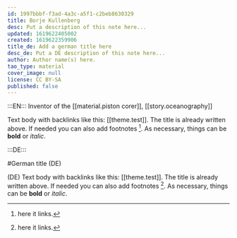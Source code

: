 ```yaml
---
id: 1997bbbf-f3ad-4a3c-a5f1-c2beb8630329
title: Borje Kullenberg
desc: Put a description of this note here...
updated: 1619622405002
created: 1619622359906
title_de: Add a german title here
desc_de: Put a DE description of this note here...
author: Author name(s) here.
tao_type: material
cover_image: null
license: CC BY-SA
published: false
---
```


:::EN:::
Inventor of the [[material.piston corer]], [[story.oceanography]]

Text body with backlinks like this: [[theme.test]]. The title is already written above.
If needed you can also add footnotes [^footnote1].
As necessary, things can be **bold** or _italic_.

[^footnote1]: here it links.

:::DE:::

#German title (DE)

(DE) Text body with backlinks like this: [[theme.test]]. The title is already written above.
If needed you can also add footnotes [^footnoteDE1].
As necessary, things can be **bold** or _italic_.

[^footnoteDE1]: here it links.
